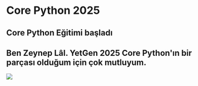 # Core Python 2025

## Core Python Eğitimi başladı

## Ben Zeynep Lâl. YetGen 2025 Core Python'ın bir parçası olduğum için çok mutluyum.

<img src = "https://miro.medium.com/v2/resize:fit:910/1*jbz6ImV3RT_vNzSvSHW_Fg.png">
